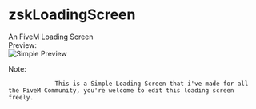 # zskLoadingScreen
An FiveM Loading Screen
<br>
Preview: 
<br>
<img src="https://beep.zesk.studio/img/1653821593.png" title="Simple Preview">
<br>

Note:
<br>

                 This is a Simple Loading Screen that i've made for all the FiveM Community, you're welcome to edit this loading screen freely.
                 